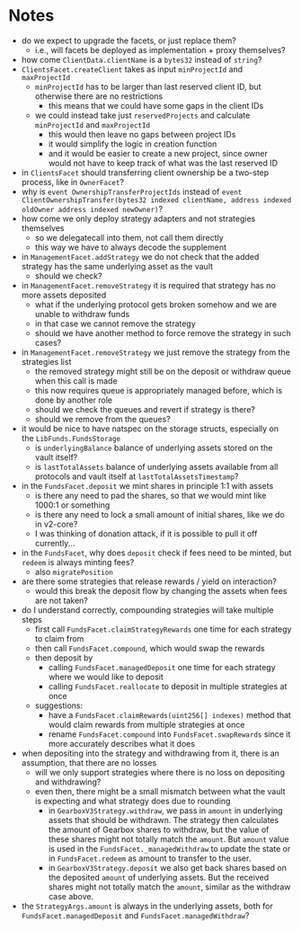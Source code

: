 # Notes

- do we expect to upgrade the facets, or just replace them?
    - i.e., will facets be deployed as implementation + proxy themselves?
- how come `ClientData.clientName` is a `bytes32` instead of `string`?
- `ClientsFacet.createClient` takes as input `minProjectId` and `maxProjectId`
    - `minProjectId` has to be larger than last reserved client ID, but otherwise there are no restrictions
        - this means that we could have some gaps in the client IDs
    - we could instead take just `reservedProjects` and calculate `minProjectId` and `maxProjectId`
        - this would then leave no gaps between project IDs
        - it would simplify the logic in creation function
        - and it would be easier to create a new project, since owner would not have to keep track of what was the last reserved ID
- in `ClientsFacet` should transferring client ownership be a two-step process, like in `OwnerFacet`?
- why is `event OwnershipTransferProjectIds` instead of `event ClientOwnershipTransfer(bytes32 indexed clientName, address indexed oldOwner address indexed newOwner)`?
- how come we only deploy strategy adapters and not strategies themselves
    - so we delegatecall into them, not call them directly
    - this way we have to always decode the supplement
- in `ManagementFacet.addStrategy` we do not check that the added strategy has the same underlying asset as the vault
    - should we check?
- in `ManagementFacet.removeStrategy` it is required that strategy has no more assets deposited
    - what if the underlying protocol gets broken somehow and we are unable to withdraw funds
    - in that case we cannot remove the strategy
    - should we have another method to force remove the strategy in such cases?
- in `ManagementFacet.removeStrategy` we just remove the strategy from the strategies list
    - the removed strategy might still be on the deposit or withdraw queue when this call is made
    - this now requires queue is appropriately managed before, which is done by another role
    - should we check the queues and revert if strategy is there?
    - should we remove from the queues?
- it would be nice to have natspec on the storage structs, especially on the `LibFunds.FundsStorage`
    - is `underlyingBalance` balance of underlying assets stored on the vault itself?
    - is `lastTotalAssets` balance of underlying assets available from all protocols and vault itself at `lastTotalAssetsTimestamp`?
- in the `FundsFacet.deposit` we mint shares in principle 1:1 with assets
    - is there any need to pad the shares, so that we would mint like 1000:1 or something
    - is there any need to lock a small amount of initial shares, like we do in v2-core?
    - I was thinking of donation attack, if it is possible to pull it off currently...
- in the `FundsFacet`, why does `deposit` check if fees need to be minted, but `redeem` is always minting fees?
    - also `migratePosition`
- are there some strategies that release rewards / yield on interaction?
    - would this break the deposit flow by changing the assets when fees are not taken?
- do I understand correctly, compounding strategies will take multiple steps
    - first call `FundsFacet.claimStrategyRewards` one time for each strategy to claim from
    - then call `FundsFacet.compound`, which would swap the rewards
    - then deposit by
        - calling `FundsFacet.managedDeposit` one time for each strategy where we would like to deposit
        - calling `FundsFacet.reallocate` to deposit in multiple strategies at once
    - suggestions:
        - have a `FundsFacet.claimRewards(uint256[] indexes)` method that would claim rewards from multiple strategies at once
        - rename `FundsFacet.compound` into `FundsFacet.swapRewards` since it more accurately describes what it does
- when depositing into the strategy and withdrawing from it, there is an assumption, that there are no losses
    - will we only support strategies where there is no loss on depositing and withdrawing?
    - even then, there might be a small mismatch between what the vault is expecting and what strategy does due to rounding
        - in `GearboxV3Strategy.withdraw`, we pass in `amount` in underlying assets that should be withdrawn. The strategy then calculates the amount of Gearbox shares to withdraw, but the value of these shares might not totally match the `amount`. But `amount` value is used in the `FundsFacet._managedWithdraw` to update the state or in `FundsFacet.redeem` as amount to transfer to the user.
        - in `GearboxV3Strategy.deposit` we also get back shares based on the deposited `amount` of underlying assets. But the received shares might not totally match the `amount`, similar as the withdraw case above.
- the `StrategyArgs.amount` is always in the underlying assets, both for `FundsFacet.managedDeposit` and `FundsFacet.managedWithdraw`?
